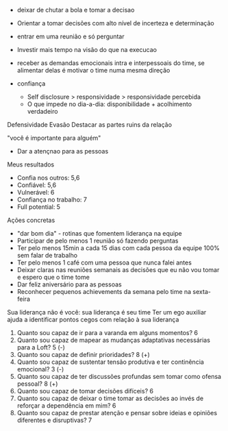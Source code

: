 - deixar de chutar a bola e tomar a decisao
- Orientar a tomar decisões com alto nível de incerteza e determinação 
- entrar em uma reunião e só perguntar 
- Investir mais tempo na visão do que na execucao
- receber as demandas emocionais intra e interpessoais do time, se alimentar delas é motivar o time numa mesma direção 


- confiança
	- Self disclosure > responsividade > responsividade percebida
	- O que impede no dia-a-dia: disponibilidade + acolhimento verdadeiro

Defensividade
Evasão
Destacar as partes ruins da relação

"você é importante para alguém"
- Dar a atençnao para as pessoas

Meus resultados
- Confia nos outros: 5,6
- Confiável: 5,6
- Vulnerável: 6
- Confiança no trabalho: 7
- Full potential: 5

Ações concretas
- "dar bom dia" - rotinas que fomentem liderança na equipe
- Participar de pelo menos 1 reunião só fazendo perguntas
- Ter pelo menos 15min a cada 15 dias com cada pessoa da equipe 100% sem falar de trabalho
- Ter pelo menos 1 café com uma pessoa que nunca falei antes
- Deixar claras nas reuniões semanais as decisões que eu não vou tomar e espero que o time tome
- Dar feliz aniversário para as pessoas
- Reconhecer pequenos achievements da semana pelo time na sexta-feira

Sua liderança não é você: sua liderança é seu time
Ter um ego auxiliar ajuda a identificar pontos cegos com relação à sua liderança

1. Quanto sou capaz de ir para a varanda em alguns momentos? 6
2. Quanto sou capaz de mapear as mudanças adaptativas necessárias para a Loft? 5 (-)
3. Quanto sou capaz de definir prioridades? 8 (+)
4. Quanto sou capaz de sustentar tensão produtiva e ter continência emocional? 3 (-)
5. Quanto sou capaz de ter discussões profundas sem tomar como ofensa pessoal? 8 (+)
6. Quanto sou capaz de tomar decisões difíceis? 6
7. Quanto sou capaz de deixar o time tomar as decisões ao invés de reforçar a dependência em mim? 6
8. Quanto sou capaz de prestar atenção e pensar sobre ideias e opiniões diferentes e disruptivas? 7